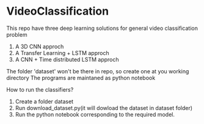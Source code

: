 # VideoClassification
This repo have three deep learning solutions for general video classification problem

1. A 3D CNN approch
2. A Transfer Learning + LSTM approch
3. A CNN + Time distributed LSTM approch
            
The folder 'dataset' won't be there in repo, so create one at you working directory
The programs are maintaned as python notebook

How to run the classifiers?

1. Create a folder dataset
2. Run download_dataset.py(it will dowload the dataset in dataset folder)
3. Run the python notebook corresponding to the required model.
